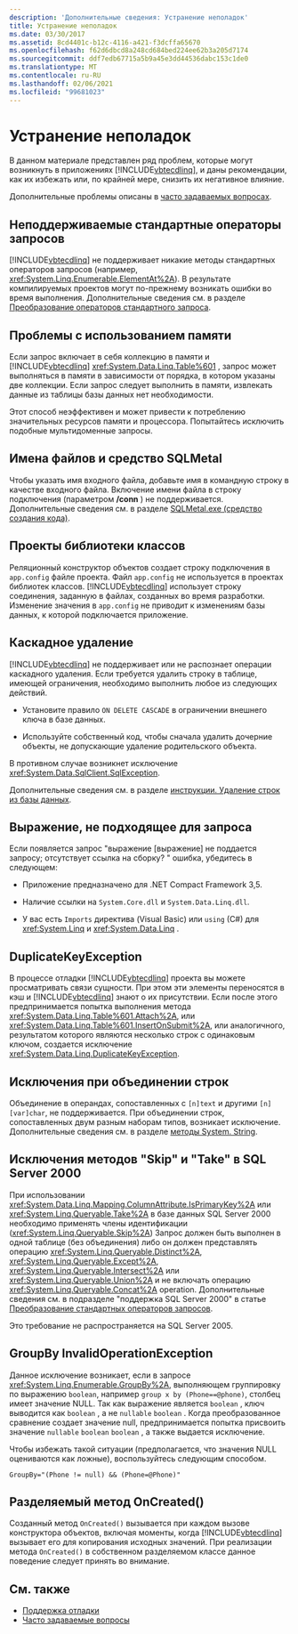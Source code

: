 ```yaml
---
description: 'Дополнительные сведения: Устранение неполадок'
title: Устранение неполадок
ms.date: 03/30/2017
ms.assetid: 8cd4401c-b12c-4116-a421-f3dcffa65670
ms.openlocfilehash: f62d6dbcd8a248cd684bed224ee62b3a205d7174
ms.sourcegitcommit: ddf7edb67715a5b9a45e3dd44536dabc153c1de0
ms.translationtype: MT
ms.contentlocale: ru-RU
ms.lasthandoff: 02/06/2021
ms.locfileid: "99681023"
---
```

# <a name="troubleshooting"></a>Устранение неполадок

В данном материале представлен ряд проблем, которые могут возникнуть в приложениях [!INCLUDE[vbtecdlinq](../../../../../../includes/vbtecdlinq-md.md)], и даны рекомендации, как их избежать или, по крайней мере, снизить их негативное влияние.  
  
 Дополнительные проблемы описаны в [часто задаваемых вопросах](frequently-asked-questions.md).  
  
## <a name="unsupported-standard-query-operators"></a>Неподдерживаемые стандартные операторы запросов  

 [!INCLUDE[vbtecdlinq](../../../../../../includes/vbtecdlinq-md.md)] не поддерживает никакие методы стандартных операторов запросов (например, <xref:System.Linq.Enumerable.ElementAt%2A>). В результате компилируемых проектов могут по-прежнему возникать ошибки во время выполнения. Дополнительные сведения см. в разделе [Преобразование операторов стандартного запроса](standard-query-operator-translation.md).  
  
## <a name="memory-issues"></a>Проблемы с использованием памяти  

 Если запрос включает в себя коллекцию в памяти и [!INCLUDE[vbtecdlinq](../../../../../../includes/vbtecdlinq-md.md)] <xref:System.Data.Linq.Table%601> , запрос может выполняться в памяти в зависимости от порядка, в котором указаны две коллекции. Если запрос следует выполнить в памяти, извлекать данные из таблицы базы данных нет необходимости.  
  
 Этот способ неэффективен и может привести к потреблению значительных ресурсов памяти и процессора. Попытайтесь исключить подобные мультидоменные запросы.  
  
## <a name="file-names-and-sqlmetal"></a>Имена файлов и средство SQLMetal  

 Чтобы указать имя входного файла, добавьте имя в командную строку в качестве входного файла. Включение имени файла в строку подключения (параметром **/conn** ) не поддерживается. Дополнительные сведения см. в разделе [SQLMetal.exe (средство создания кода)](../../../../tools/sqlmetal-exe-code-generation-tool.md).  
  
## <a name="class-library-projects"></a>Проекты библиотеки классов  

 Реляционный конструктор объектов создает строку подключения в `app.config` файле проекта. Файл `app.config` не используется в проектах библиотек классов. [!INCLUDE[vbtecdlinq](../../../../../../includes/vbtecdlinq-md.md)] использует строку соединения, заданную в файлах, созданных во время разработки. Изменение значения в `app.config` не приводит к изменениям базы данных, к которой подключается приложение.  
  
## <a name="cascade-delete"></a>Каскадное удаление  

 [!INCLUDE[vbtecdlinq](../../../../../../includes/vbtecdlinq-md.md)] не поддерживает или не распознает операции каскадного удаления. Если требуется удалить строку в таблице, имеющей ограничения, необходимо выполнить любое из следующих действий.  
  
- Установите правило `ON DELETE CASCADE` в ограничении внешнего ключа в базе данных.  
  
- Используйте собственный код, чтобы сначала удалить дочерние объекты, не допускающие удаление родительского объекта.  
  
 В противном случае возникнет исключение <xref:System.Data.SqlClient.SqlException>.  
  
 Дополнительные сведения см. в разделе [инструкции. Удаление строк из базы данных](how-to-delete-rows-from-the-database.md).  
  
## <a name="expression-not-queryable"></a>Выражение, не подходящее для запроса  

 Если появляется запрос "выражение [выражение] не поддается запросу; отсутствует ссылка на сборку? " ошибка, убедитесь в следующем:  
  
- Приложение предназначено для .NET Compact Framework 3,5.  
  
- Наличие ссылки на `System.Core.dll` и `System.Data.Linq.dll`.  
  
- У вас есть `Imports` директива (Visual Basic) или `using` (C#) для <xref:System.Linq> и <xref:System.Data.Linq> .  
  
## <a name="duplicatekeyexception"></a>DuplicateKeyException  

 В процессе отладки [!INCLUDE[vbtecdlinq](../../../../../../includes/vbtecdlinq-md.md)] проекта вы можете просматривать связи сущности. При этом эти элементы переносятся в кэш и [!INCLUDE[vbtecdlinq](../../../../../../includes/vbtecdlinq-md.md)] знают о их присутствии. Если после этого предпринимается попытка выполнения метода <xref:System.Data.Linq.Table%601.Attach%2A>, или <xref:System.Data.Linq.Table%601.InsertOnSubmit%2A>, или аналогичного, результатом которого являются несколько строк с одинаковым ключом, создается исключение <xref:System.Data.Linq.DuplicateKeyException>.  
  
## <a name="string-concatenation-exceptions"></a>Исключения при объединении строк  

 Объединение в операндах, сопоставленных с `[n]text` и другими `[n][var]char`, не поддерживается. При объединении строк, сопоставленных двум разным наборам типов, возникает исключение. Дополнительные сведения см. в разделе [методы System. String](system-string-methods.md).  
  
## <a name="skip-and-take-exceptions-in-sql-server-2000"></a>Исключения методов "Skip" и "Take" в SQL Server 2000  

 При использовании <xref:System.Data.Linq.Mapping.ColumnAttribute.IsPrimaryKey%2A> или <xref:System.Linq.Queryable.Take%2A> в базе данных SQL Server 2000 необходимо применять члены идентификации (<xref:System.Linq.Queryable.Skip%2A>) Запрос должен быть выполнен в одной таблице (без объединения) либо он должен представлять операцию <xref:System.Linq.Queryable.Distinct%2A>, <xref:System.Linq.Queryable.Except%2A>, <xref:System.Linq.Queryable.Intersect%2A> или <xref:System.Linq.Queryable.Union%2A> и не включать операцию <xref:System.Linq.Queryable.Concat%2A> operation. Дополнительные сведения см. в подразделе "поддержка SQL Server 2000" в статье [Преобразование стандартных операторов запросов](standard-query-operator-translation.md).  
  
 Это требование не распространяется на SQL Server 2005.  
  
## <a name="groupby-invalidoperationexception"></a>GroupBy InvalidOperationException  

 Данное исключение возникает, если в запросе <xref:System.Linq.Enumerable.GroupBy%2A>, выполняющем группировку по выражению `boolean`, например `group x by (Phone==@phone)`, столбец имеет значение NULL. Так как выражение является `boolean` , ключ выводится как `boolean` , а не `nullable` `boolean` . Когда преобразованное сравнение создает значение null, предпринимается попытка присвоить значение `nullable` `boolean` `boolean` , а также выдается исключение.  
  
 Чтобы избежать такой ситуации (предполагается, что значения NULL оцениваются как ложные), воспользуйтесь следующим способом.  
  
 `GroupBy="(Phone != null) && (Phone=@Phone)"`  
  
## <a name="oncreated-partial-method"></a>Разделяемый метод OnCreated()  

 Созданный метод `OnCreated()` вызывается при каждом вызове конструктора объектов, включая моменты, когда [!INCLUDE[vbtecdlinq](../../../../../../includes/vbtecdlinq-md.md)] вызывает его для копирования исходных значений. При реализации метода `OnCreated()` в собственном разделяемом классе данное поведение следует принять во внимание.  
  
## <a name="see-also"></a>См. также

- [Поддержка отладки](debugging-support.md)
- [Часто задаваемые вопросы](frequently-asked-questions.md)
